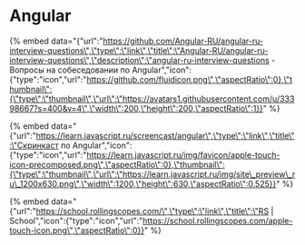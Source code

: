 # Angular

{% embed data="{\"url\":\"https://github.com/Angular-RU/angular-ru-interview-questions\",\"type\":\"link\",\"title\":\"Angular-RU/angular-ru-interview-questions\",\"description\":\"angular-ru-interview-questions - Вопросы на собеседовании по Angular\",\"icon\":{\"type\":\"icon\",\"url\":\"https://github.com/fluidicon.png\",\"aspectRatio\":0},\"thumbnail\":{\"type\":\"thumbnail\",\"url\":\"https://avatars1.githubusercontent.com/u/33398667?s=400&v=4\",\"width\":200,\"height\":200,\"aspectRatio\":1}}" %}

{% embed data="{\"url\":\"https://learn.javascript.ru/screencast/angular\",\"type\":\"link\",\"title\":\"Скринкаст по Angular\",\"icon\":{\"type\":\"icon\",\"url\":\"https://learn.javascript.ru/img/favicon/apple-touch-icon-precomposed.png\",\"aspectRatio\":0},\"thumbnail\":{\"type\":\"thumbnail\",\"url\":\"https://learn.javascript.ru/img/site\_preview\_ru\_1200x630.png\",\"width\":1200,\"height\":630,\"aspectRatio\":0.525}}" %}

{% embed data="{\"url\":\"https://school.rollingscopes.com/\",\"type\":\"link\",\"title\":\"RS \| School\",\"icon\":{\"type\":\"icon\",\"url\":\"https://school.rollingscopes.com/apple-touch-icon.png\",\"aspectRatio\":0}}" %}

